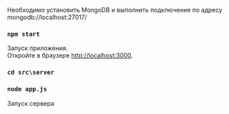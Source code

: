 Необходимо установить MongoDB и выполнить подключение по адресу mongodb://localhost:27017/

### `npm start`

Запуск приложения.\
Откройте в браузере [http://localhost:3000](http://localhost:3000).

### `cd src\server`
### `node app.js`

Запуск сервера
